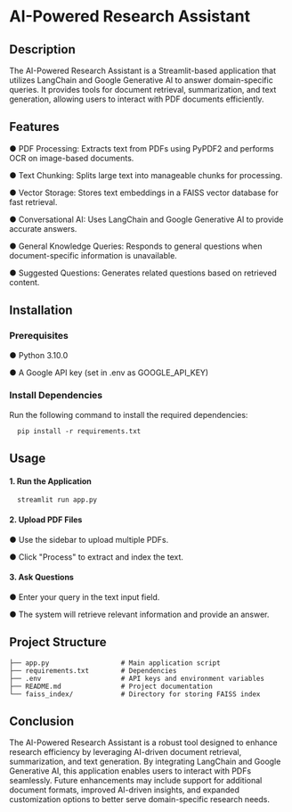 
# AI-Powered Research Assistant

## Description
The AI-Powered Research Assistant is a Streamlit-based application that utilizes LangChain and Google Generative AI to answer domain-specific queries. It provides tools for document retrieval, summarization, and text generation, allowing users to interact with PDF documents efficiently.

## Features

● PDF Processing: Extracts text from PDFs using PyPDF2 and performs OCR on image-based documents.

● Text Chunking: Splits large text into manageable chunks for processing.

● Vector Storage: Stores text embeddings in a FAISS vector database for fast retrieval.

● Conversational AI: Uses LangChain and Google Generative AI to provide accurate answers.

● General Knowledge Queries: Responds to general questions when document-specific information is unavailable.

● Suggested Questions: Generates related questions based on retrieved content.

## Installation

### Prerequisites

● Python 3.10.0

● A Google API key (set in .env as GOOGLE_API_KEY)

### Install Dependencies

Run the following command to install the required dependencies:
```http
  pip install -r requirements.txt
```
## Usage
#### 1. Run the Application
```http
  streamlit run app.py
```
#### 2. Upload PDF Files

● Use the sidebar to upload multiple PDFs.

● Click "Process" to extract and index the text.

#### 3. Ask Questions

● Enter your query in the text input field.

● The system will retrieve relevant information and provide an answer.

## Project Structure

```http
├── app.py                  # Main application script
├── requirements.txt        # Dependencies
├── .env                    # API keys and environment variables
├── README.md               # Project documentation
└── faiss_index/            # Directory for storing FAISS index
```
## Conclusion

The AI-Powered Research Assistant is a robust tool designed to enhance research efficiency by leveraging AI-driven document retrieval, summarization, and text generation. By integrating LangChain and Google Generative AI, this application enables users to interact with PDFs seamlessly. Future enhancements may include support for additional document formats, improved AI-driven insights, and expanded customization options to better serve domain-specific research needs.







